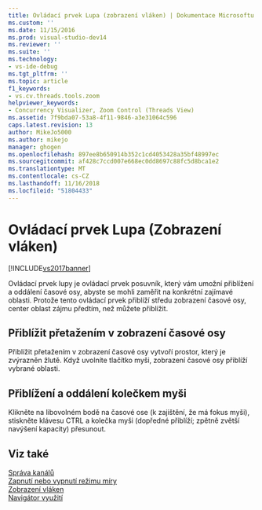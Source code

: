 ```yaml
---
title: Ovládací prvek Lupa (zobrazení vláken) | Dokumentace Microsoftu
ms.custom: ''
ms.date: 11/15/2016
ms.prod: visual-studio-dev14
ms.reviewer: ''
ms.suite: ''
ms.technology:
- vs-ide-debug
ms.tgt_pltfrm: ''
ms.topic: article
f1_keywords:
- vs.cv.threads.tools.zoom
helpviewer_keywords:
- Concurrency Visualizer, Zoom Control (Threads View)
ms.assetid: 7f9bda07-53a8-4f11-9846-a3e31064c596
caps.latest.revision: 13
author: MikeJo5000
ms.author: mikejo
manager: ghogen
ms.openlocfilehash: 897ee8b650914b352c1cd4053428a35bf48997ec
ms.sourcegitcommit: af428c7ccd007e668ec0dd8697c88fc5d8bca1e2
ms.translationtype: MT
ms.contentlocale: cs-CZ
ms.lasthandoff: 11/16/2018
ms.locfileid: "51804433"
---
```

# <a name="zoom-control-threads-view"></a>Ovládací prvek Lupa (Zobrazení vláken)
[!INCLUDE[vs2017banner](../includes/vs2017banner.md)]

Ovládací prvek lupy je ovládací prvek posuvník, který vám umožní přiblížení a oddálení časové osy, abyste se mohli zaměřit na konkrétní zajímavé oblasti. Protože tento ovládací prvek přiblíží středu zobrazení časové osy, center oblast zájmu předtím, než můžete přiblížit.  
  
## <a name="zooming-in-by-dragging-in-the-timeline-view"></a>Přiblížit přetažením v zobrazení časové osy  
 Přiblížit přetažením v zobrazení časové osy vytvoří prostor, který je zvýrazněn žlutě. Když uvolníte tlačítko myši, zobrazení časové osy přiblíží vybrané oblasti.  
  
## <a name="zooming-in-and-out-by-using-the-mouse-wheel"></a>Přiblížení a oddálení kolečkem myši  
 Klikněte na libovolném bodě na časové ose (k zajištění, že má fokus myši), stiskněte klávesu CTRL a kolečka myši (dopředné přiblíží; zpětně zvětší navýšení kapacity) přesunout.  
  
## <a name="see-also"></a>Viz také  
 [Správa kanálů](../profiling/manage-channels.md)   
 [Zapnutí nebo vypnutí režimu míry](../profiling/measure-mode-on-off.md)   
 [Zobrazení vláken](../profiling/threads-view-parallel-performance.md)   
 [Navigátor využití](../profiling/utilization-navigator.md)



